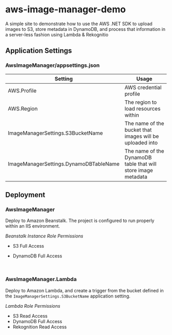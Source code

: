# aws-image-manager-demo

A simple site to demonstrate how to use the AWS .NET SDK to upload images to S3, store metadata in DynamoDB, and process that information in a server-less fashion using Lambda & Rekognitio



## Application Settings

### AwsImageManager/appsettings.json

| Setting                                | Usage                                    |
| -------------------------------------- | ---------------------------------------- |
| AWS.Profile                            | AWS credential profile                   |
| AWS.Region                             | The region to load resources within      |
| ImageManagerSettings.S3BucketName      | The name of the bucket that images will be uploaded into |
| ImageManagerSettings.DynamoDBTableName | The name of the DynamoDB table that will store image metadata |

 

## Deployment

### AwsImageManager

Deploy to Amazon Beanstalk.  The project is configured to run properly within an IIS environment.



*Beanstalk Instance Role Permissions*

- S3 Full Access
- DynamoDB Full Access

  ​

### AwsImageManager.Lambda

Deploy to Amazon Lambda, and create a trigger from the bucket defined in the `ImageManagerSettings.S3BucketName` application setting.



*Lambda Role Permissions*

- S3 Read Access
- DynamoDB Full Access
- Rekognition Read Access